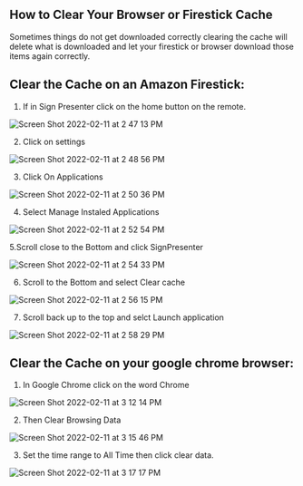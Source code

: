 ## How to Clear Your Browser or Firestick Cache

Sometimes things do not get downloaded correctly clearing the cache will delete what is downloaded and let your firestick or browser download those items again correctly.

## Clear the Cache on an Amazon Firestick:

1. If in Sign Presenter click on the home button on the remote.

![Screen Shot 2022-02-11 at 2 47 13 PM](https://user-images.githubusercontent.com/65249159/153667920-7bac9a0e-ca40-4293-9a8d-385f121d0925.png)

2. Click on settings

![Screen Shot 2022-02-11 at 2 48 56 PM](https://user-images.githubusercontent.com/65249159/153668202-0f258b73-c8dc-4219-82dc-2103ef3cd25d.png)

3. Click On Applications

![Screen Shot 2022-02-11 at 2 50 36 PM](https://user-images.githubusercontent.com/65249159/153668426-8ec06d59-ca6c-4142-af97-a5d9397e234e.png)

4. Select Manage Instaled Applications

![Screen Shot 2022-02-11 at 2 52 54 PM](https://user-images.githubusercontent.com/65249159/153668681-1962d583-bfbb-413c-b83b-99fb3a317268.png)

5.Scroll close to the Bottom and click SignPresenter

![Screen Shot 2022-02-11 at 2 54 33 PM](https://user-images.githubusercontent.com/65249159/153668871-f4966fae-99bc-4c6c-8e6f-6016b3b6daba.png)


6. Scroll to the Bottom and select Clear cache

![Screen Shot 2022-02-11 at 2 56 15 PM](https://user-images.githubusercontent.com/65249159/153669060-b5a79048-b901-4471-9f1b-0197d2298b2c.png)

7. Scroll back up to the top and selct Launch application

![Screen Shot 2022-02-11 at 2 58 29 PM](https://user-images.githubusercontent.com/65249159/153669419-cbf096e1-4a22-4edc-830a-6dec1b9c0535.png)

## Clear the Cache on your google chrome browser:

1. In Google Chrome click on the word Chrome

![Screen Shot 2022-02-11 at 3 12 14 PM](https://user-images.githubusercontent.com/65249159/153671005-4b425c30-4b5f-4c47-89ef-1ab98826b395.png)

2. Then Clear Browsing Data

![Screen Shot 2022-02-11 at 3 15 46 PM](https://user-images.githubusercontent.com/65249159/153671351-d5e16db8-e2ec-40e7-98af-757faa8fe2fb.png)

3. Set the time range to All Time then click clear data.

![Screen Shot 2022-02-11 at 3 17 17 PM](https://user-images.githubusercontent.com/65249159/153671526-c1e9eee3-c315-442c-8f3d-1dbb15c71716.png)



